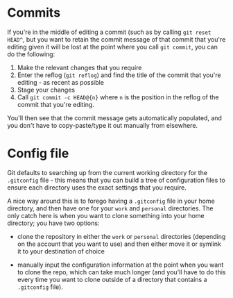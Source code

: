 # Commits

If you're in the middle of editing a commit (such as by calling `git reset
HEAD^`, but you want to retain the commit message of that commit that you're
editing given it will be lost at the point where you call `git commit`, you can
do the following:

1. Make the relevant changes that you require
2. Enter the reflog (`git reflog`) and find the title of the commit that you're
   editing - as recent as possible
3. Stage your changes
4. Call `git commit -c HEAD@{n}` where `n` is the position in the reflog of the
   commit that you're editing.

You'll then see that the commit message gets automatically populated, and you
don't have to copy-paste/type it out manually from elsewhere.

# Config file

Git defaults to searching up from the current working directory for the
`.gitconfig` file - this means that you can build a tree of configuration files
to ensure each directory uses the exact settings that you require.

A nice way around this is to forego having a `.gitconfig` file in your home
directory, and then have one for your `work` and `personal` directories. The
only catch here is when you want to clone something into your home directory;
you have two options:

* clone the repository in either the `work` or `personal` directories
  (depending on the account that you want to use) and then either move it or
  symlink it to your destination of choice

* manually input the configuration information at the point when you want to
  clone the repo, which can take much longer (and you'll have to do this every
  time you want to clone outside of a directory that contains a `.gitconfig`
  file).


